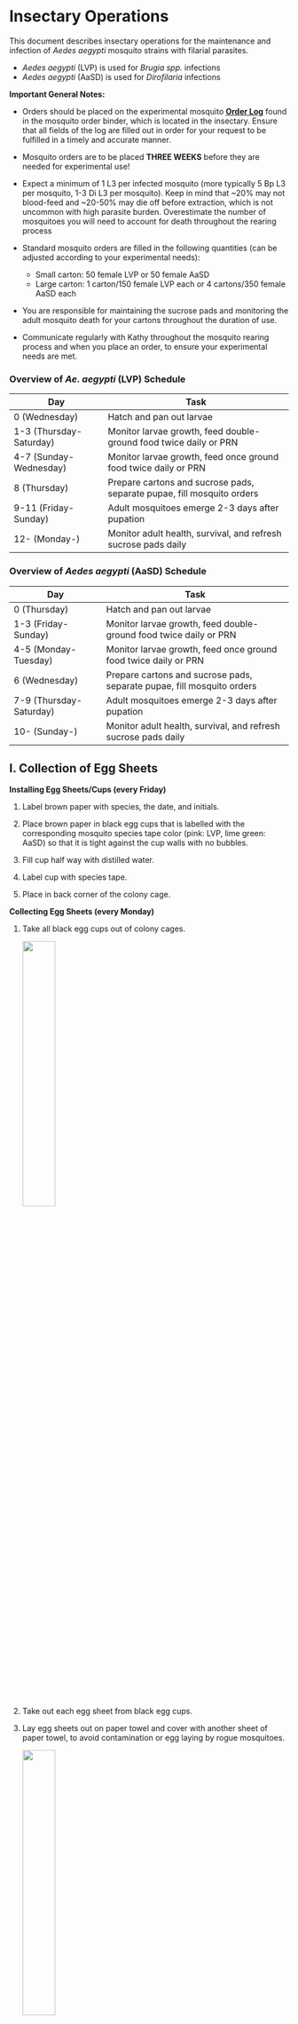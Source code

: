 # Insectary Operations

This document describes insectary operations for the maintenance and infection of *Aedes aegypti* mosquito strains with filarial parasites.

  - *Aedes aegypti* (LVP) is used for *Brugia spp.* infections
  - *Aedes aegypti* (AaSD) is used for *Dirofilaria* infections

**Important General Notes:**

- Orders should be placed on the experimental mosquito [**Order Log**](../pdf/Mosquito_Order_Log.pdf) found in the mosquito order binder, which is located in the insectary. Ensure that all fields of the log are filled out in order for your request to be fulfilled in a timely and accurate manner.

- Mosquito orders are to be placed **THREE WEEKS** before they are needed for experimental use!

- Expect a minimum of 1 L3 per infected mosquito (more typically 5 Bp L3 per mosquito, 1-3 Di L3 per mosquito). Keep in mind that ~20% may not blood-feed and ~20-50% may die off before extraction, which is not uncommon with high parasite burden. Overestimate the number of mosquitoes you will need to account for death throughout the rearing process

- Standard mosquito orders are filled in the following quantities (can be adjusted according to your experimental needs):

    - Small carton: 50 female LVP or 50 female AaSD
    - Large carton: 1 carton/150 female LVP each or 4 cartons/350 female AaSD each

- You are responsible for maintaining the sucrose pads and monitoring the adult mosquito death for your cartons throughout the duration of use.

- Communicate regularly with Kathy throughout the mosquito rearing process and when you place an order, to ensure your experimental needs are met.

### Overview of *Ae. aegypti* (LVP) Schedule

  |Day                    |Task                    |
  |-----------------------|------------------------|
  |0 (Wednesday)          |Hatch and pan out larvae|
  |1-3 (Thursday-Saturday)|Monitor larvae growth, feed double-ground food twice daily or PRN|
  |4-7 (Sunday-Wednesday) |Monitor larvae growth, feed once ground food twice daily or PRN|
  |8 (Thursday)           |Prepare cartons and sucrose pads, separate pupae, fill mosquito orders|
  |9-11 (Friday-Sunday)   |Adult mosquitoes emerge 2-3 days after pupation|
  |12- (Monday-)          |Monitor adult health, survival, and refresh sucrose pads daily|

### Overview of *Aedes aegypti* (AaSD) Schedule

  |Day                    |Task                    |
  |-----------------------|------------------------|
  |0 (Thursday)           |Hatch and pan out larvae|
  |1-3 (Friday-Sunday)    |Monitor larvae growth, feed double-ground food twice daily or PRN|
  |4-5 (Monday-Tuesday)   |Monitor larvae growth, feed once ground food twice daily or PRN|
  |6 (Wednesday)          |Prepare cartons and sucrose pads, separate pupae, fill mosquito orders|
  |7-9 (Thursday-Saturday)|Adult mosquitoes emerge 2-3 days after pupation|
  |10- (Sunday-)          |Monitor adult health, survival, and refresh sucrose pads daily|

## I. Collection of Egg Sheets

**Installing Egg Sheets/Cups (every Friday)**

1. Label brown paper with species, the date, and initials.

2. Place brown paper in black egg cups that is labelled with the corresponding mosquito species tape color (pink: LVP, lime green: AaSD) so that it is tight against the cup walls with no bubbles.

3. Fill cup half way with distilled water.

4. Label cup with species tape.

5. Place in back corner of the colony cage.

**Collecting Egg Sheets (every Monday)**

1. Take all black egg cups out of colony cages.

    <img src="../img/img1.jpeg" width="35%">

2. Take out each egg sheet from black egg cups.

3. Lay egg sheets out on paper towel and cover with another sheet of paper towel, to avoid contamination or egg laying by rogue mosquitoes.

    <img src="../img/img3.jpeg" width="35%">

4. Place in a old larvae pan with a glass lid and place in the insectary chamber overnight.

    <img src="../img/img4.jpeg" width="35%">

5. The egg paper should be almost completely dry (if too dry eggs fall off, but want dry enough so mold doesn’t grow).

6. Take off any dead adults from egg sheet (prevents microbial growth).

7. Label a Whirlpak bag with species name, date that egg sheets were placed in the cages, and initials.

    <img src="../img/img5.jpeg" width="35%">

8. Place Whirlpak bag in proper species storage container located within the large insectary.

## II. Hatching Eggs and Panning Larvae

**Hatching Mosquito Eggs**

1. Select an egg sheet to hatch that is roughly three weeks post collection.

2. Cut off correct amount (make sure to wash scissors before and after cutting the egg sheet with 70% ethanol). Amount of egg sheet will depend on number of pans and density of eggs on the sheet selected. Use your best estimation. You can always hatch more.

3. Record how much was hatched and the date it was hatched on the daily mosquito maintenance log.

4. Place egg sheet in a “hatch jar” that has DISTILLED water and has been autoclaved properly (aka jar top is popped) and ensure egg sheet is immersed in water.

    <img src="../img/img6.jpeg" width="35%">

5. Once larvae have hatched, you can begin panning out larvae.

    Tips for hatching mosquito eggs:

    - *A. aegypti* typically lay eggs quite densely on the sheet and you will therefore only need one strip of the egg sheet.

    - Try to use the oldest egg sheets first, as the eggs hatch poorly after 3–6 months months.

    - *A. aegypti* typically take 1 hr. to hatch out.

    - If larvae do not hatch, you can try switching jars (taking out egg sheet and putting in new autoclaved jar).

    - ONLY feed first instar larvae a few drops MAXIMUM of food (Tetramin slurry) as they will die with an excess of food.

**Panning Out Mosquito Larvae**

1. 24 hr. prior to panning larvae, obtain and set out clean and autoclaved larvae pans. Add 1.5 liters of distilled water to each pan. Label the pans with the correct color tape with the species, date on which larvae will be added to pans, and initials. Place a glass pan lid on top of pan.

2. Obtain clean/new plastic pipette and a clicker-counter.

3. Pipette up larvae and drop them into the clean, glass dish.

4. Using a glass Pasteur pipette, count approximately 300 larvae into a plastic larvae cup.

    <img src="../img/img7.jpeg" width="35%">

5. Once all larvae have been counted, dump one cup of 300 larvae per pan.

6. Feed larvae a few drops of food slurry. Place pans on the appropriate labelled shelf in the large walk-in insectary.

    <img src="../img/img8.jpeg" width="32.2%">
    <img src="../img/img9.jpeg" width="40%">

    Tips for panning larvae:

    - Before sucking larvae up into the pipette, suck up just distilled water to prevent larvae from sticking to the sides of the pipette.

    - Pan out larvae as soon as possible, ideally 30 min to an hour after hatching.

    - 300 larvae per pan is the optimal larval count for consistent and healthy larvae growth.


## III. Obtaining and Separating Pupae

**Picking pupae**

1. Obtain a carton (for experimental orders) or a clean, glass pupae dish (for the cage) and label with correct colored tape and todays date.

2. Collect larvae pans and check for adequate pupation (> 75%).

    <img src="../img/img11.jpg" width="35%">

3. Fill up with distilled water (a little more than ¼ the cup).

4. Obtain a clean pupae picker.

    <img src="../img/img13.jpg" width="35%">

5. Pick pupae. Fill orders if needed or place directly into the cage. If placing in the cage, label the pupae dish using the appropriate colored tape (pink: LVP, lime green: AaSD) and  include the following information on the label: species name, date, date of emergence (two days from the current date), number of pupae in the cup, and your initials.

6. Use a new picker or clean currently used picker before switching to the next species. Make sure your picker is clean and no tiny larvae are on it.

  Tips for picking pupae:

  - Clean picker thoroughly or use a new one to ensure you are not transferring larvae, pupae or eggs to other pans.

  - Put only 50 females in experimental cups.

  - Males pupate about a day or two before females pupate.

  - Female pupae are generally larger than male pupae in *Aedes* spp..


**Separating pupae using the glass separator**

1. Obtain the pan(s) of mosquito larvae/pupae that you want to separate.

2. Obtain a couple large plastic beakers with handles and a metal strainer.

3. Place a large pan under the separator.

    <img src="../img/img10.jpeg" width="35%">

4. Fill one beaker with water and rinse and clean the separator by forcefully pouring water over each of the four knobs and down the main panel of the separator. Do this thrice to ensure the separator is clean and no contaminating larvae or pupae are caught in the separator.

5. After cleaning, empty the water from the large catch pan.

6. Dump the mosquito pan(s) into the metal strainer and drain the water out.

7. Rinse the larvae/pupae down in the corner of the strainer with lukewarm tap water.

8. Dump larvae/pupae into one of the beakers with minimal lukewarm water.

9. Tighten the bottom nobs so that a water line from the bottom of the separator to about two to three inches up the separator glass panel (do not tighten them all the way). Do not tighten top nobs, they should be all the way loose.

10. Carefully and slowly dump the beaker of larvae/pupae/distilled water down through the top of the separator between the two glass plates. Only pour a small number of pupae/larvae at a time.

11. Now loosen both the bottom nobs a very small amount and use gentle hand pressure to pull the front glass panel away from the back-glass panel (this moves the mosquitoes down the separator and allows them to keep in a straight line).

    <img src="../img/img14.jpg" width="35%">

12. Pour the beaker of distilled water down through the top of the separator slowly until the mosquitoes are an even line.

13. Loosen the nobs again evenly.

14. Pour more distilled water down the top of the separator.

15. Repeat steps 11 through 14 until you have separated out the larvae.

16. Dump larvae back into the metal strainer/pan/cup for whatever purpose they are needed. If not needed, place in a paper cup and put in freezer.

17. Replace pan under the separator.

18. Continue steps 11 through 14 until you have separated out the male pupae (the smallest pupae, bottom line of pupae).

19. Dump male pupae into the metal strainer/pan/cup for whatever purpose they are needed.

20. Replace pan under separator and repeat steps 11-14 until you have separated out the female pupae (the largest pupae, top line of pupae).

21. Dump female pupae into a large glass pupae dish (if counting for orders) or a regular sized pupae dish (if placing in the colony cage).

    **Note:** If placing pupae in the colony cage, label the pupae dish using the appropriate colored tape (pink: LVP, lime green: AaSD) and  include the following information on the label: species name, date, date of emergence (two days from the current date), number of pupae in the cup, and your initials.

    <img src="../img/img16.jpg" width="35%">

    Make sure to check and clean the separator thoroughly before and after use as pupae and larvae tend to get stuck in it and come out the sides of the glass (this is a possible way for contamination of pans and experimental cartons).


## IV. Filling Mosquito Orders

1. Fill plastic dish or small mosquito carton ¼ to ½ full of distilled water.

2. Count out pupae into plastic dish or small mosquito carton.

    **Note:** ~50 pupae for both species go in small cartons. 150 LVP pupae or 350 AaSD pupae go into the large cartons.

3. Place the plastic dish in a large mosquito carton or place a piece of mesh over a small carton and place a lid (rim of lid with the center removed) over the mesh.

4. Label the cup properly including: species name, date, date of emergence, number of pupae in the cup, and your initials

5. Place a sucrose pad on the top of the carton.

    -	Keep an organized, detailed order log for people to place orders.

    -	Keep a calendar that shows when orders are needed and also when to begin picking pupae to
    fill orders.

    -	Overestimate orders to account for deaths (usually by an extra 5–20 mosquitoes).

    -	Let people know a head of time if there is a chance that the order may not be
    filled on time or with as many mosquitoes as requested.

## V. Making Sucrose Pads
**How to make 10% sucrose solution**

1. Fill designated beaker to tape mark with sugar (200 g of sugar)

2. Dump into large (2000 mL) beaker

3. Fill beaker to the top with distilled water

4. Mix sugar in thoroughly

5. Transfer to a container with cap for long-term storage.

**How to make sucrose pads for cages**

1. Cut cotton square from cotton rolls (for colony cage or large cartons) or cotton balls (small cartons).

2. Wear gloves to saturate cotton square in large beaker of sucrose solution.

3. Obtain plastic Petri dish lid that will hold sucrose pad (large Petri dish for sucrose pads going on large cartons or colony cage or small Petri dish for sucrose pad going on small cartons).

4. Fit sucrose pad to plastic Petri dish lid.

5. Squeeze out excess sucrose solution so that it will not drip, but enough that it will also stay moist until the next day.

6. Apply to top of the cage (flip pad after three days).

7. Moisten sucrose pad everyday using sucrose bottle (stored in fridge) containing 10% sucrose solution. Moisten enough so the pad is wet but not dripping into the carton.

    Tips for sucrose pads:

    - Change sucrose pads on cartons once or twice a week or when they turn brownish color.

    - Wash sucrose bottle every so often as mold growth occurs in bottle.

    - Change sucrose pads on cages and experimental cartons twice a week.

## VI. Mosquito Blood Feeding

**Starving Mosquitoes for Blood Feeding**

- Starve colony cages and LVP cartons 24 hours in advance. Do not starve more than 24 hr., they will die.

- Starve AaSD experimental cartons less than 12 hr. prior to feeding. AaSD tend to die easily if starved too long.

**Blood Feeding Experimental (Parasite) Mosquito Cartons**

- Follow [Carton Assembly](../Mosquito_Carton_Assembly/Mosquito_Carton_Assembly.md) protocol for biosafety-compliant housing of infected mosquitoes.

- Follow [Blood Feeding](../Mosquito_Blood_Feeding/Mosquito_Blood_Feeding.md) protocol to infect mosquitoes in cartons.

**Blood Feeding Colony Cages**

- Colony cages are blood fed every week, alternating between rabbit feeding and the membrane system.


## VII. Colony Cage Maintenance

- Colony cages should be cleaned at least once a week. This is a must because dead mosquitoes at the bottom of the cage cause mites to occur and infest the cages. This also prevents mold growth were sucrose pads sit on the screen and other microbial growth.

- Colony cages should be switched out completely (new sleeve, screen and completely cleaned) once every 3‐6 months.

- Starting a new cage:
    - Make sure to check for cracks and holes very carefully.

    - Use duct tape to tape around all the edges (bottom, top and sides).

    - Use epoxy to fill any holes in the screen that are minor (do not use duct tape unless you tape
both sides to prevent mosquitoes from sticking to the tape).

    - Label the cage with the date it was established.

    - Make mesh sleeve for accessibility when adding and removing pupae dishes and egg cups.

- Adding and removing pupae dishes:

    - Once pupae are in pupae dish, open the mesh sleeve to the colony cage and place the pupae cup in the cage. Add a piece of mesh to cover the top of the pupae dish. Once the pupae dish has been situated and covered, knot the mesh sleeve to prevent mosquitoes from escaping the colony cage.

    <img src="../img/img17.jpg" width="35%">

    - Check the pupae dish every day and release the emerged adults, by removing the mesh and waving the mesh and lightly blowing on the pupae dish to disperse the adults into the cage. Once a majority of the adults have emerged (2-3 days after introducing the pupae dish), you can remove the pupae cup from the cage. To do so, remove the mesh from on top of the pupae dish. Place a small mosquito carton lid (used to fulfill orders) over the top of the cup. Quickly remove the dish from the cage through the mesh sleeve. Try to minimize the adults that escape from the cage throughout this process. Once the dish is removed and mesh sleeve is knotted, place the pupae cup in the freezer for 24-48 hours.

    <img src="../img/img18.jpg" width="35%">


## VIII. Autoclaving Jars and Pans

**Autoclaving Hatch Jars**

1. Wash hatch jars thoroughly with soap and warm water. Rinse thoroughly with distilled water.

2. Fill jars about 1/2 to 2/3 the way up with distilled water. Place a lid cover and band on jars. Place autoclave tape on the top of the lid cover.

    **Note:** Do not tighten jar lids completely. Make sure they are loose.

3. Place in [autoclave](../../Lab_Operations/Autoclave_Operation/Autoclave_Operation.md).

4. Screw tops on tight immediately after they are taken out of the autoclave. Allow to cool completely before using to hatch larvae.  

    **Note:** You know the jars have been sterilized properly and sealed correctly if they make a popping sound when you go to open them. If it does not pop, do not use and use a new jar.  

**Autoclaving Larval Rearing Pans**

1. Wash pans thoroughly with unscented dish washing soap and rinse thoroughly with distilled water. Let pans dry completely.

2. Stack pans no more than 14 high. Cover the bottom pan with foil so that none of the pans are exposed. Foil does not need to go all the way around the stack, just cover the entire bottom pan.

3. Place autoclave tape on the foil covering the bottom pan.

4. Place in [autoclave](../../Lab_Operations/Autoclave_Operation/Autoclave_Operation.md).

5. Allow pans to cool completely before use.

## IX. Insectary Cleaning

- Wash jars thoroughly to ensure there are no eggs or larvae left behind.

- Wash pans thoroughly to ensure there are no larvae or pupae left behind. Use all-natural unscented dish soap when you wash larvae pans.

- Wash plastic lids used for sucrose pads, larvae counting cups used for counting pans, and pupae dishes and hatch jars with normal dish soap. Ensure there are no eggs or larvae left behind in the hatch jars or larvae cups.

- Wash and re-use mesh and spline used for cage making. If there are small holes in the mesh, use epoxy to cover the holes.

- Sweep and mop the insectary space at least once every other week or as needed.

- Wipe down shelves in the insectary incubator every other week or as needed using all-natural unscented dish soap.

- Use gloves to clean colony cages. Vacuum out the dead mosquitoes from all the colony cages once a week (usually done right after blood feeding). Empty the vacuum once a month of as needed and clean off filter.

- Wipe down the inside bottom, inside edges and outside of cages with a towel and warm water. **DO NOT** use soap or cleaning products.


## X. Mosquito Rearing Troubleshooting

**Water**

- Change out dirty water in pans.

- Use room temperature water if you notice death after cleaning out pans.

- Check the pH of the distilled water; sometimes this fluctuates.

- If pH is a problem you can use a large Nalgene container as a reservoir for water and treat with salt additive if necessary (has been done in the past).

**Sucrose**

- Make sure they are not dripping causing pools of sucrose where mosquitoes can get stuck and die.

- Change sucrose pads to ensure there is no mold growth or that they were not made with salt.

- Change/ make new sucrose solution.

- Ensure no microbial growth is occurring in sucrose bottle or beaker.

**Tetramin feeding**

- Make new Tetramin slurry.

- Spread the food out more in the pan.

- Vary the amounts (less or more).

- Use dry food for early instar stages (food stays near the top this way as do the early life stages).

**Humidity/temperature**

- Add plastic around all edges of the cage (except where the sleeve is) to provide more humidity in the adult cage.

**Blood feeding**

- When adult cage is failing to thrive or egg production is minimal, try blood feeding twice weekly with days in between so they can get sucrose meals (Tuesday and Friday blood feeding days).

**Hatching egg sheets**

- If egg sheets fail to hatch, there are a few things to check:

    - Age of the egg sheet. Egg sheets older than 6 months will hatch very little or none at all. They may also take up to a week to fully hatch out.

    - Switching the egg sheet to a different jar has proven successful in the past. This could be because the first jar did not autoclave correctly or water is contaminated.

    - Leaving the egg sheets overnight. If you have not seen larvae in the jar, leave it overnight. If they are not present the next day at all, hatch a new sheet.

